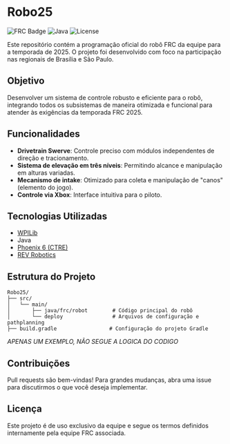 # Robo25

![FRC Badge](https://img.shields.io/badge/FRC-2025-blue.svg)
![Java](https://img.shields.io/badge/language-Java-orange.svg)
![License](https://img.shields.io/badge/license-Team%20Internal-lightgrey.svg)

Este repositório contém a programação oficial do robô FRC da equipe para a temporada de 2025. O projeto foi desenvolvido com foco na participação nas regionais de Brasília e São Paulo.

## Objetivo
Desenvolver um sistema de controle robusto e eficiente para o robô, integrando todos os subsistemas de maneira otimizada e funcional para atender às exigências da temporada FRC 2025.

## Funcionalidades
- **Drivetrain Swerve**: Controle preciso com módulos independentes de direção e tracionamento.
- **Sistema de elevação em três níveis**: Permitindo alcance e manipulação em alturas variadas.
- **Mecanismo de intake**: Otimizado para coleta e manipulação de "canos" (elemento do jogo).
- **Controle via Xbox**: Interface intuitiva para o piloto.

## Tecnologias Utilizadas
- [WPILib](https://docs.wpilib.org/)
- Java
- [Phoenix 6 (CTRE)](https://pro.docs.ctr-electronics.com/en/latest/)
- [REV Robotics](https://docs.revrobotics.com/)

## Estrutura do Projeto
```
Robo25/
├── src/
│   └── main/
│       ├── java/frc/robot        # Código principal do robô
│       └── deploy                # Arquivos de configuração e pathplanning
├── build.gradle                 # Configuração do projeto Gradle
```
*APENAS UM EXEMPLO, NÃO SEGUE A LOGICA DO CODIGO*
## Contribuições
Pull requests são bem-vindas! Para grandes mudanças, abra uma issue para discutirmos o que você deseja implementar.

## Licença
Este projeto é de uso exclusivo da equipe e segue os termos definidos internamente pela equipe FRC associada.
